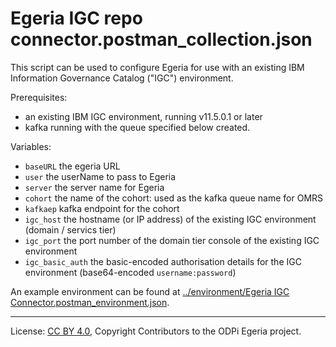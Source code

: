 <!-- SPDX-License-Identifier: Apache-2.0 -->
<!-- Copyright Contributors to the ODPi Egeria project. -->

# Egeria IGC repo connector.postman_collection.json

This script can be used to configure Egeria for use with an existing IBM Information Governance Catalog ("IGC") environment.

Prerequisites:

- an existing IBM IGC environment, running v11.5.0.1 or later
- kafka running with the queue specified below created. 

Variables:

- `baseURL` the egeria URL
- `user` the userName to pass to Egeria
- `server` the server name for Egeria
- `cohort` the name of the cohort: used as the kafka queue name for OMRS
- `kafkaep` kafka endpoint for the cohort
- `igc_host` the hostname (or IP address) of the existing IGC environment (domain / servics tier)
- `igc_port` the port number of the domain tier console of the existing IGC environment
- `igc_basic_auth` the basic-encoded authorisation details for the IGC environment (base64-encoded `username:password`)

An example environment can be found at [../environment/Egeria IGC Connector.postman_environment.json](../environment/Egeria%20IGC%20Connector.postman_environment.json).


----
License: [CC BY 4.0](https://creativecommons.org/licenses/by/4.0/),
Copyright Contributors to the ODPi Egeria project.
